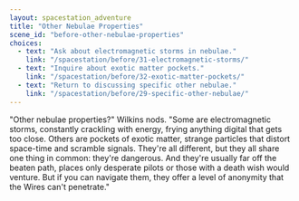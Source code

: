 ```yaml
---
layout: spacestation_adventure
title: "Other Nebulae Properties"
scene_id: "before-other-nebulae-properties"
choices:
  - text: "Ask about electromagnetic storms in nebulae."
    link: "/spacestation/before/31-electromagnetic-storms/"
  - text: "Inquire about exotic matter pockets."
    link: "/spacestation/before/32-exotic-matter-pockets/"
  - text: "Return to discussing specific other nebulae."
    link: "/spacestation/before/29-specific-other-nebulae/"
---
```


"Other nebulae properties?" Wilkins nods. "Some are electromagnetic storms, constantly crackling with energy, frying anything digital that gets too close. Others are pockets of exotic matter, strange particles that distort space-time and scramble signals. They're all different, but they all share one thing in common: they're dangerous. And they're usually far off the beaten path, places only desperate pilots or those with a death wish would venture. But if you can navigate them, they offer a level of anonymity that the Wires can't penetrate."
